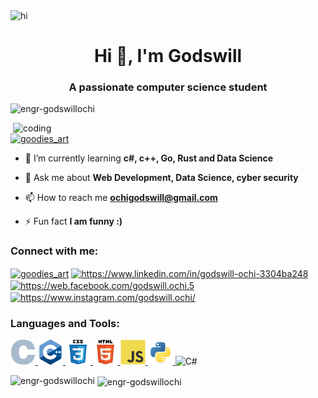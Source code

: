 <img alt="hi" src="https://www.commercient.com/wp-content/uploads/2019/12/deepLearning.gif">
<h1 align="center">Hi 👋, I'm Godswill</h1>
<h3 align="center">A passionate computer science student</h3>
<p align="left"> <img src="https://komarev.com/ghpvc/?username=engr-godswillochi&label=Profile%20views&color=0e75b6&style=flat" alt="engr-godswillochi" /> </p>
<img align="right" alt="coding" width="500" src="https://th.bing.com/th/id/R.c0d1b11e54c2b07f7353dd160e8ba80d?rik=BH2sjO5Vy1%2fC%2fg&pid=ImgRaw&r=0">
<p align="left"> <a href="https://twitter.com/goodies_art" target="blank"><img src="https://img.shields.io/twitter/follow/goodies_art?logo=twitter&style=for-the-badge" alt="goodies_art" /></a> </p>

- 🌱 I’m currently learning **c#, c++, Go, Rust and Data Science**

- 💬 Ask me about **Web Development, Data Science, cyber security**

- 📫 How to reach me **ochigodswill@gmail.com**

- ⚡ Fun fact **I am funny :)**

<h3 align="left">Connect with me:</h3>
<p align="left">
<a href="https://twitter.com/dcyberdude" target="blank"><img align="center" src="https://raw.githubusercontent.com/rahuldkjain/github-profile-readme-generator/master/src/images/icons/Social/twitter.svg" alt="goodies_art" height="30" width="40" /></a>
<a href="https://linkedin.com/in/godswill-ochi-3304ba248" target="blank"><img align="center" src="https://raw.githubusercontent.com/rahuldkjain/github-profile-readme-generator/master/src/images/icons/Social/linked-in-alt.svg" alt="https://www.linkedin.com/in/godswill-ochi-3304ba248" height="30" width="40" /></a>
<a href="https://www.facebook.com/godswill.ochi.5" target="blank"><img align="center" src="https://raw.githubusercontent.com/rahuldkjain/github-profile-readme-generator/master/src/images/icons/Social/facebook.svg" alt="https://web.facebook.com/godswill.ochi.5" height="30" width="40" /></a>
<a href="https://www.instagram.com/godswill.ochi/" target="blank"><img align="center" src="https://raw.githubusercontent.com/rahuldkjain/github-profile-readme-generator/master/src/images/icons/Social/instagram.svg" alt="https://www.instagram.com/godswill.ochi/" height="30" width="40" /></a>
</p>

<h3 align="left">Languages and Tools:</h3>
<p align="left"> <a href="https://www.cprogramming.com/" target="_blank" rel="noreferrer"> <img src="https://raw.githubusercontent.com/devicons/devicon/master/icons/c/c-original.svg" alt="c" width="40" height="40"/> </a> <a href="https://www.w3schools.com/cpp/" target="_blank" rel="noreferrer"> <img src="https://raw.githubusercontent.com/devicons/devicon/master/icons/cplusplus/cplusplus-original.svg" alt="cplusplus" width="40" height="40"/> </a> <a href="https://www.w3schools.com/css/" target="_blank" rel="noreferrer"> <img src="https://raw.githubusercontent.com/devicons/devicon/master/icons/css3/css3-original-wordmark.svg" alt="css3" width="40" height="40"/> </a> <a href="https://www.w3.org/html/" target="_blank" rel="noreferrer"> <img src="https://raw.githubusercontent.com/devicons/devicon/master/icons/html5/html5-original-wordmark.svg" alt="html5" width="40" height="40"/> </a> <a href="https://developer.mozilla.org/en-US/docs/Web/JavaScript" target="_blank" rel="noreferrer"> <img src="https://raw.githubusercontent.com/devicons/devicon/master/icons/javascript/javascript-original.svg" alt="javascript" width="40" height="40"/> </a> <a href="https://www.python.org" target="_blank" rel="noreferrer"> <img src="https://raw.githubusercontent.com/devicons/devicon/master/icons/python/python-original.svg" alt="python" width="40" height="40"/> </a><img src="https://th.bing.com/th/id/R.d91543e7a033793275e049ef60593e35?rik=AEJlj05ADd0P1Q&pid=ImgRaw&r=0" alt="C#" width="50" height="40"/> </a> </p>
 

<p><img align="left" src="https://github-readme-stats.vercel.app/api/top-langs?username=engr-godswillochi&show_icons=true&locale=en&layout=compact" alt="engr-godswillochi" /></p>

<p>&nbsp;<img align="center" src="https://github-readme-stats.vercel.app/api?username=engr-godswillochi&show_icons=true&locale=en" alt="engr-godswillochi" /></p>


